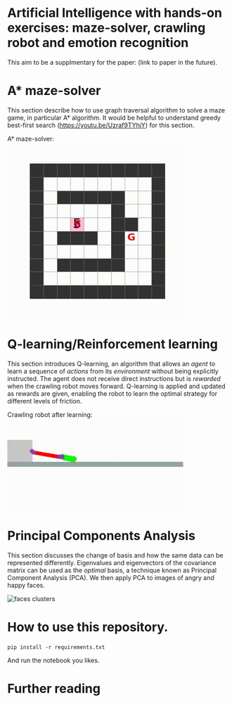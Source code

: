 # Artificial Intelligence with hands-on exercises: maze-solver, crawling robot and emotion recognition

This aim to be a supplmentary for the paper: (link to paper in the future). 


# A* maze-solver
This section describe how to use graph traversal algorithm to solve a maze game, in particular A* algorithm.
It would be helpful to understand greedy best-first search (https://youtu.be/Uzraf9TYhjY) for this section.

A* maze-solver:
![A* algorithm](https://github.com/PongsiriH/IntroductionToArtificialIntelligence_iStem/blob/main/Astar_search/animation/compareAstar.gif)

# Q-learning/Reinforcement learning
This section introduces Q-learning, an algorithm that allows an *agent* to learn a sequence of *actions* from its *environment* without being explicitly instructed. The agent does not receive direct instructions but is *rewarded* when the crawling robot moves forward. Q-learning is applied and updated as rewards are given, enabling the robot to learn the optimal strategy for different levels of friction.

Crawling robot after learning:
![crawling robot after learning](https://github.com/PongsiriH/IntroductionToArtificialIntelligence_iStem/blob/main/Q-learning/animate/crawlingRobot_fric0.05.gif)

# Principal Components Analysis
This section discusses the change of basis and how the same data can be represented differently.
Eigenvalues and eigenvectors of the covariance matrix can be used as the *optimal* basis, a technique known as Principal Component Analysis (PCA). We then apply PCA to images of angry and happy faces.

![faces clusters]()

# How to use this repository.
`pip install -r requirements.txt`

And run the notebook you likes.

# Further reading
